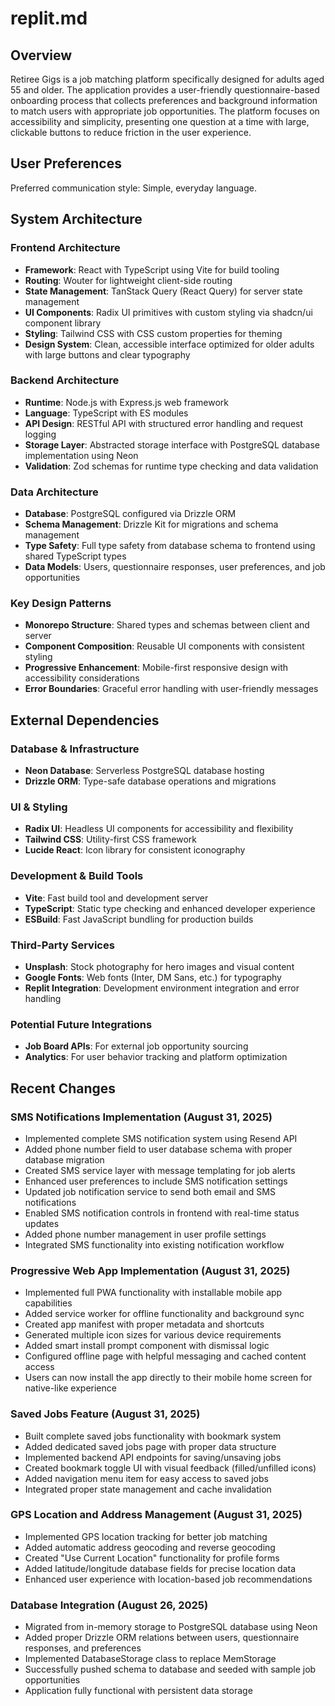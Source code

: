 # replit.md

## Overview

Retiree Gigs is a job matching platform specifically designed for adults aged 55 and older. The application provides a user-friendly questionnaire-based onboarding process that collects preferences and background information to match users with appropriate job opportunities. The platform focuses on accessibility and simplicity, presenting one question at a time with large, clickable buttons to reduce friction in the user experience.

## User Preferences

Preferred communication style: Simple, everyday language.

## System Architecture

### Frontend Architecture
- **Framework**: React with TypeScript using Vite for build tooling
- **Routing**: Wouter for lightweight client-side routing
- **State Management**: TanStack Query (React Query) for server state management
- **UI Components**: Radix UI primitives with custom styling via shadcn/ui component library
- **Styling**: Tailwind CSS with CSS custom properties for theming
- **Design System**: Clean, accessible interface optimized for older adults with large buttons and clear typography

### Backend Architecture
- **Runtime**: Node.js with Express.js web framework
- **Language**: TypeScript with ES modules
- **API Design**: RESTful API with structured error handling and request logging
- **Storage Layer**: Abstracted storage interface with PostgreSQL database implementation using Neon
- **Validation**: Zod schemas for runtime type checking and data validation

### Data Architecture
- **Database**: PostgreSQL configured via Drizzle ORM
- **Schema Management**: Drizzle Kit for migrations and schema management
- **Type Safety**: Full type safety from database schema to frontend using shared TypeScript types
- **Data Models**: Users, questionnaire responses, user preferences, and job opportunities

### Key Design Patterns
- **Monorepo Structure**: Shared types and schemas between client and server
- **Component Composition**: Reusable UI components with consistent styling
- **Progressive Enhancement**: Mobile-first responsive design with accessibility considerations
- **Error Boundaries**: Graceful error handling with user-friendly messages

## External Dependencies

### Database & Infrastructure
- **Neon Database**: Serverless PostgreSQL database hosting
- **Drizzle ORM**: Type-safe database operations and migrations

### UI & Styling
- **Radix UI**: Headless UI components for accessibility and flexibility
- **Tailwind CSS**: Utility-first CSS framework
- **Lucide React**: Icon library for consistent iconography

### Development & Build Tools
- **Vite**: Fast build tool and development server
- **TypeScript**: Static type checking and enhanced developer experience
- **ESBuild**: Fast JavaScript bundling for production builds

### Third-Party Services
- **Unsplash**: Stock photography for hero images and visual content
- **Google Fonts**: Web fonts (Inter, DM Sans, etc.) for typography
- **Replit Integration**: Development environment integration and error handling

### Potential Future Integrations
- **Job Board APIs**: For external job opportunity sourcing
- **Analytics**: For user behavior tracking and platform optimization

## Recent Changes

### SMS Notifications Implementation (August 31, 2025)
- Implemented complete SMS notification system using Resend API
- Added phone number field to user database schema with proper database migration
- Created SMS service layer with message templating for job alerts
- Enhanced user preferences to include SMS notification settings
- Updated job notification service to send both email and SMS notifications
- Enabled SMS notification controls in frontend with real-time status updates
- Added phone number management in user profile settings
- Integrated SMS functionality into existing notification workflow

### Progressive Web App Implementation (August 31, 2025)
- Implemented full PWA functionality with installable mobile app capabilities
- Added service worker for offline functionality and background sync
- Created app manifest with proper metadata and shortcuts
- Generated multiple icon sizes for various device requirements
- Added smart install prompt component with dismissal logic
- Configured offline page with helpful messaging and cached content access
- Users can now install the app directly to their mobile home screen for native-like experience

### Saved Jobs Feature (August 31, 2025)
- Built complete saved jobs functionality with bookmark system
- Added dedicated saved jobs page with proper data structure
- Implemented backend API endpoints for saving/unsaving jobs
- Created bookmark toggle UI with visual feedback (filled/unfilled icons)
- Added navigation menu item for easy access to saved jobs
- Integrated proper state management and cache invalidation

### GPS Location and Address Management (August 31, 2025)
- Implemented GPS location tracking for better job matching
- Added automatic address geocoding and reverse geocoding
- Created "Use Current Location" functionality for profile forms
- Added latitude/longitude database fields for precise location data
- Enhanced user experience with location-based job recommendations

### Database Integration (August 26, 2025)
- Migrated from in-memory storage to PostgreSQL database using Neon
- Added proper Drizzle ORM relations between users, questionnaire responses, and preferences
- Implemented DatabaseStorage class to replace MemStorage
- Successfully pushed schema to database and seeded with sample job opportunities
- Application fully functional with persistent data storage
